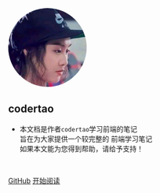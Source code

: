<img width="160px" style="border-radius: 50%" bor src="style/sandy.jpg">

## **codertao**

- 本文档是作者`codertao`学习前端的笔记<br>旨在为大家提供一个较完整的 前端学习笔记<br>如果本文能为您得到帮助，请给予支持！

<span id="busuanzi_container_site_pv" style='display:none'>
    👀 本站总访问量：<span id="busuanzi_value_site_pv"></span> 次
</span>
<span id="busuanzi_container_site_uv" style='display:none'>
    | 🚴‍♂️ 本站总访客数：<span id="busuanzi_value_site_uv"></span> 人
</span>

<br>

[GitHub](https://github.com/likesandy)
[开始阅读](/readme?id=前言)
